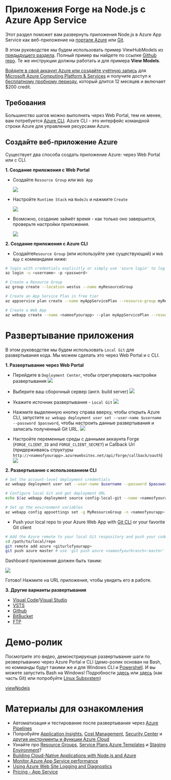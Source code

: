 # Приложения Forge на Node.js с Azure App Service

Этот раздел поможет вам развернуть приложения Node.js в Azure App Service как веб-приложение на [портале Azure](https://azure.microsoft.com/en-us/features/azure-portal/) или [Git](https://git-scm.com/). 

В этом руководстве мы будем использовать пример ViewHubModels из [предыдущего раздела](tutorials/viewhubmodels). Полный пример вы найдете по ссылке [Github repo](https://github.com/Autodesk-Forge/learn.forge.viewhubmodels/tree/nodejs). Те же инструкции должны работать и для примера **View Models**.

[Войдите в свой аккаунт Azure или создайте учётную запись](https://signup.azure.com/) для [Microsoft Azure Computing Platform & Services](https://azure.microsoft.com/) и получите доступ к [бесплатному пробному периоду](https://azure.microsoft.com/en-us/free/?cdn=disable), который длится 12 месяцев и включает $200 credit.

## Требования

Большинство шагов можно выполнить через Web Portal, тем не менее, вам потребуется [Azure CLI](https://docs.microsoft.com/en-us/cli/azure/install-azure-cli?view=azure-cli-latest). Azure CLI - это интерфейс командной строки Azure для управления ресурсами Azure. 

## Создайте веб-приложение Azure

Существует два способа создать приложение Azure: через Web Portal или с CLI.

**1. Создание приложения с Web Portal**

- Создайте ```Resource Group``` или ```Web App```

  ![](_media/deployment/azure/create_web_app_1.png)
- Настройте ```Runtime Stack``` на ```NodeJs``` и нажмите ```Create```

  ![](_media/deployment/azure/create_web_app_node.png)
- Возможно, создание займёт время - как только оно завершится, проверьте настройки приложения. 

  ![](_media/deployment/azure/app_dashboard.png)

**2. Создание приложения с Azure CLI**

- Создайте```Resource Group``` (или используйте уже существующий) и ```Web App``` с коммандами ниже:

```bash
# login with credentials explicitly or simply use 'azure login' to log in with a browser session or authorisation code
az login -u <username> -p <password>

# Create a Resource Group
az group create --location westus --name myResourceGroup

# Create an App Service Plan in free tier
az appservice plan create --name myAppServicePlan --resource-group myResourceGroup --sku FREE

# Create a Web App
az webapp create --name <nameofyourapp> --plan myAppServicePlan --resource-group myResourceGroup
```

# Развертывание приложения

В этом руководстве мы будем использовать ```Local Git``` для развертывания кода. Мы можем сделать это через Web Portal и с CLI. 

**1. Развертывание через Web Portal**

- Перейдите в ```Deployment Center```, чтобы отрегулировать настройки развертывания
![](_media/deployment/azure/deployment_settings_1.png)

- Выберите ваш сборочный сервер (англ. build server)
![](_media/deployment/azure/deployment_settings_kudu.png)

- Укажите источник развертывания - ```Local Git```
![](_media/deployment/azure/deployment_settings_localgit_1.png)

- Нажмите выделенную кнопку справа вверху, чтобы открыть Azure CLI, запустите ```az webapp deployment user set --user-name $username --password $password```, чтобы настроить данные развертывания и записать полученный Git URL.
![](_media/deployment/azure/deployment_settings_azure.png)

- Настройте переменные среды с данными аккаунта Forge (```FORGE_CLIENT_ID``` and ```FORGE_CLIENT_SECRET```) и Callback Url (придерживаясь структуры ```http://<nameofyourapp>.azurewebsites.net/api/forge/callback/oauth```)
![](_media/deployment/azure/portalAppSettings.png)

**2. Развертывание с использованием CLI**

``` bash
# Set the account-level deployment credentials
az webapp deployment user set --user-name $username --password $password

# Configure local Git and get deployment URL
echo $(az webapp deployment source config-local-git --name <nameofyourapp> --resource-group <nameofyourresourcegroup> --query url --output tsv)

# Set up the environment variables
az webapp config appsettings set -g MyResourceGroup -n <nameofyourapp> --settings FORGE_CLIENT_ID=<yourForgeAppClientID> FORGE_CLIENT_SECRET=<yourForgeAppSecret> FORGE_CLIENT_SECRET=<yourForgeAppSecret> FORGE_CALLBACK_URL=<yourCallbackURL>
```

- Push your local repo to your Azure Web App with [Git CLI](https://git-scm.com/book/en/v2/Getting-Started-The-Command-Line) or your favorite Git client

```bash
# Add the Azure remote to your local Git respository and push your code
cd /path/to/local/repo
git remote add azure <giturlofyourapp>
git push azure master # use 'git push azure <nameofyourbranch>:master' if you would like to push other local branches than master
```

Dashboard приложения должен быть таким:

![](_media/deployment/azure/app_dashboard.png)

Готово! Нажмите на URL приложения, чтобы увидеть его в работе.

**3. Другие варианты развертывания**
- [Visual Code](https://azure.microsoft.com/en-us/blog/visual-studio-code-and-azure-app-service-a-perfect-fit/)/[Visual Studio](../node)
- [VSTS](https://docs.microsoft.com/en-us/labs/devops/deployazurefunctionswithvsts/)
- [Github](https://blogs.msdn.microsoft.com/benjaminperkins/2017/05/10/deploy-github-source-code-repositories-to-an-azure-app-service/)
- [BitBucket](https://confluence.atlassian.com/bitbucket/deploy-to-microsoft-azure-900820699.html)
- [FTP](https://docs.microsoft.com/en-us/azure/app-service/deploy-ftp)

# Демо-ролик

Посмотрите это видео, демонстрирующе развертывание шаги по резвертыванию через Azure Portal и CLI (демо-ролик основан на Bash, но комманды будут такими же и для Windows CLI и [Powershell](https://docs.microsoft.com/en-us/powershell/scripting/getting-started/getting-started-with-windows-powershell). И вы можете запустить Bash на Windows! Подробности [здесь](http://mingw.org/wiki/msys) или [здесь](https://gitforwindows.org/) (как часть Git) или попробуйте [Linux Subsystem](https://docs.microsoft.com/en-us/windows/wsl/install-win10))

[viewNodejs](https://www.youtube.com/embed/h_b_te0Iza0 ':include :type=iframe width=100% height=400px')

# Материалы для ознакомления
- Автоматизация и тестирование после развертывания через [Azure Pipelines](https://docs.microsoft.com/en-us/azure/devops/pipelines/languages/javascript?view=vsts)
- Попробуйте [Application Insights](https://azure.microsoft.com/en-us/services/monitor/), [Cost Management](https://portal.azure.com/#blade/Microsoft_Azure_Billing/ModernBillingMenuBlade/Overview), [Security Center](https://portal.azure.com/#blade/Microsoft_Azure_Security/SecurityMenuBlade/18) и [другие инструменты и функции Azure Cloud](https://azure.microsoft.com/en-us/services/)
- Узнайте про [Resource Groups](https://docs.microsoft.com/en-us/azure/azure-resource-manager/resource-group-overview), [Service Plans](https://azure.microsoft.com/en-us/pricing/details/app-service/plans/),[Azure Templates](https://azure.microsoft.com/en-us/resources/templates/) и [Staging Environment](https://docs.microsoft.com/en-us/azure/app-service/deploy-staging-slots)?
- [Building Cloud-Native Applications with Node.js and Azure](https://azure.microsoft.com/en-us/resources/building-cloud-native-applications-with-node-js-and-azure/en-us/)
- [Monitor Azure App Service performance](https://docs.microsoft.com/en-us/azure/application-insights/app-insights-azure-web-apps)
- [Using Azure Web Site Logging and Diagnostics](https://azure.microsoft.com/en-us/resources/videos/azure-web-site-logging-and-diagnostics/)
- [Pricing - App Service](https://azure.microsoft.com/en-us/pricing/details/app-service/windows/)
